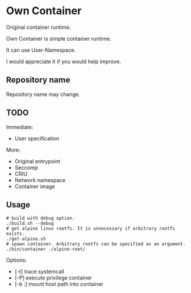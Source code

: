 # Own Container
Original container runtime.

Own Container is simple container runtime.

It can use User-Namespace.

I would appreciate it if you would help improve.

## Repository name
Repository name may change.

## TODO
Immediate:
- User specification

More:
- Original entrypoint
- Seccomp
- CRIU
- Network namespace
- Container image

## Usage
```
# build with debug option.
./build.sh --debug
# get alpine linux rootfs. It is unnecessary if arbitrary rootfs exists.
./get-alpine.sh
# spawn container. Arbitrary rootfs can be specified as an argument.
./bin/container ./alpine-root/

```
Options:
* [-t] trace systemcall
* [-P] execute privilege container
* [-b <host-absolute-path>:<container-absolute-path>] mount host path into container

